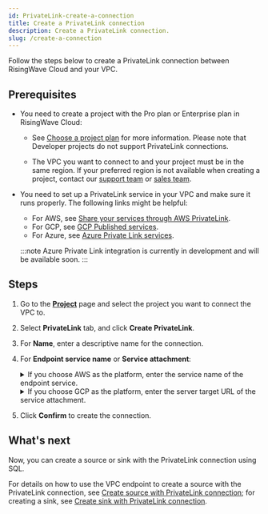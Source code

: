 ```yaml
---
id: PrivateLink-create-a-connection
title: Create a PrivateLink connection
description: Create a PrivateLink connection.
slug: /create-a-connection
---
```


Follow the steps below to create a PrivateLink connection between RisingWave Cloud and your VPC.

## Prerequisites

- You need to create a project with the Pro plan or Enterprise plan in RisingWave Cloud:
  
  - See [Choose a project plan](/project-choose-a-project-plan.md) for more information. Please note that Developer projects do not support PrivateLink connections.
  
  - The VPC you want to connect to and your project must be in the same region. If your preferred region is not available when creating a project, contact our [support team](mailto:cloud-support@risingwave-labs.com) or [sales team](mailto:sales@risingwave-labs.com).
  
- You need to set up a PrivateLink service in your VPC and make sure it runs properly. The following links might be helpful:
  
  - For AWS, see [Share your services through AWS PrivateLink](https://docs.aws.amazon.com/vpc/latest/privatelink/privatelink-share-your-services.html).
  - For GCP, see [GCP Published services](https://cloud.google.com/vpc/docs/about-vpc-hosted-services).
  - For Azure, see [Azure Private Link services](https://learn.microsoft.com/en-us/azure/private-link/private-link-service-overview).

  :::note
   Azure Private Link integration is currently in development and will be available soon.
  :::

## Steps

1. Go to the [**Project**](https://cloud.risingwave.com/project/home/) page and select the project you want to connect the VPC to.

2. Select **PrivateLink** tab, and click **Create PrivateLink**.

3. For **Name**, enter a descriptive name for the connection.

4. For **Endpoint service name** or **Service attachment**:

    <details><summary>If you choose AWS as the platform, enter the service name of the endpoint service.</summary>

    You can find it in the [Amazon VPC console](https://console.aws.amazon.com/vpc/) → **Endpoint services** → **Service name** section.

    <img
    src={require('./images/aws-endpoint-service-name.png').default}
    alt="AWS endpoint service name"
    />

    </details>

    <details><summary>If you choose GCP as the platform, enter the server target URL of the service attachment.</summary> 

    You can find it in the [Google Cloud Console](https://console.cloud.google.com/) → **Network services** → **Private Service Connect**.

    <img
    src={require('./images/gcp-service-attachment.png').default}
    alt="GCP Service attachment"
    />

    </details>

5. Click **Confirm** to create the connection.

## What's next

Now, you can create a source or sink with the PrivateLink connection using SQL.

For details on how to use the VPC endpoint to create a source with the PrivateLink connection, see [Create source with PrivateLink connection](/docs/current/ingest-from-kafka/#create-source-with-privatelink-connection); for creating a sink, see [Create sink with PrivateLink connection](/docs/current/create-sink-kafka/#create-sink-with-privatelink-connection).

